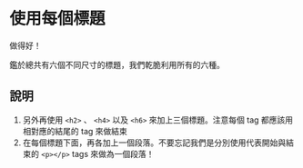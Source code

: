 使用每個標題
============

做得好！

鑑於總共有六個不同尺寸的標題，我們乾脆利用所有的六種。 


說明
----
1. 另外再使用 `<h2>` 、 `<h4>` 以及 `<h6>` 來加上三個標題。注意每個 tag 都應該用相對應的結尾的 tag 來做結束
2. 在每個標題下面，再各加上一個段落。不要忘記我們是分別使用代表開始與結束的 `<p></p>` tags 來做為一個段落！
